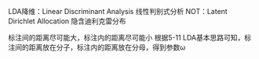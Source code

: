 LDA降维：Linear Discriminant Analysis 线性判别式分析
NOT：Latent Dirichlet Allocation 隐含迪利克雷分布

标注间的距离尽可能大，标注内的距离尽可能小
根据5-11 LDA基本思路可知，标注间的距离放在分子，标注内的距离放在分母，得到参数ω